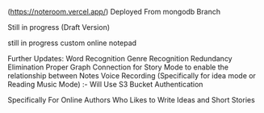 (https://noteroom.vercel.app/)
Deployed From mongodb Branch

Still in progress
(Draft Version)

still in progress 
custom online notepad

Further Updates:
Word Recognition
Genre Recognition
Redundancy Elimination
Proper Graph Connection for Story Mode to enable the relationship between Notes
Voice Recording (Specifically for idea mode or Reading Music Mode) :- Will Use S3 Bucket
Authentication


Specifically For Online Authors Who Likes to Write Ideas and Short Stories

 
 
